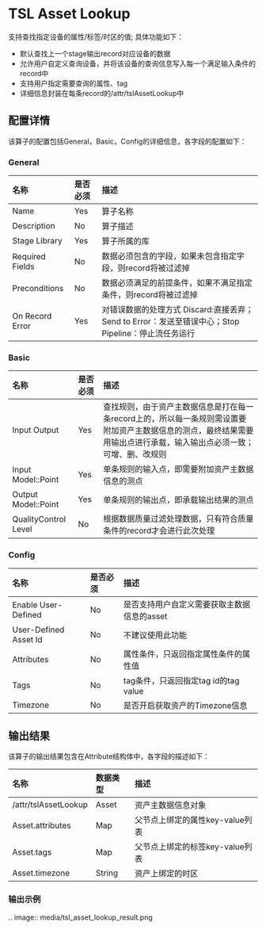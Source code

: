 # TSL Asset Lookup

支持查找指定设备的属性/标签/时区的值;
具体功能如下：
- 默认查找上一个stage输出record对应设备的数据
- 允许用户自定义查询设备，并将该设备的查询信息写入每一个满足输入条件的record中
- 支持用户指定需要查询的属性、tag
- 详细信息封装在每条record的/attr/tslAssetLookup中


## 配置详情

该算子的配置包括General，Basic，Config的详细信息，各字段的配置如下：

### General

| 名称            | 是否必须 | 描述                                                                                                 |
|:----------------|:---------|:-----------------------------------------------------------------------------------------------------|
| Name            | Yes      | 算子名称                                                                                             |
| Description     | No       | 算子描述                                                                                             |
| Stage Library   | Yes      | 算子所属的库                                                                                         |
| Required Fields | No       | 数据必须包含的字段，如果未包含指定字段，则record将被过滤掉                                           |
| Preconditions   | No       | 数据必须满足的前提条件，如果不满足指定条件，则record将被过滤掉                                       |
| On Record Error | Yes      | 对错误数据的处理方式  Discard:直接丢弃；Send to Error：发送至错误中心；Stop Pipeline：停止流任务运行 |

### Basic

| 名称                 | 是否必须 | 描述                                                                                                                                                                   |
|:---------------------|:---------|:-----------------------------------------------------------------------------------------------------------------------------------------------------------------------|
| Input Output         | Yes      | 查找规则，由于资产主数据信息是打在每一条record上的，所以每一条规则需设置要附加资产主数据信息的测点，最终结果需要用输出点进行承载，输入输出点必须一致；可增、删、改规则 |
| Input Model::Point   | Yes      | 单条规则的输入点，即需要附加资产主数据信息的测点                                                                                                                       |
| Output Model::Point  | Yes      | 单条规则的输出点，即承载输出结果的测点                                                                                                                                 |
| QualityControl Level | No       | 根据数据质量过滤处理数据，只有符合质量条件的record才会进行此次处理                                                                                                     |

### Config

| 名称               | 是否必须 | 描述                                                     |
| :----------------- | :------- | :------------------------------------------------------- |
|Enable User-Defined   | No      | 是否支持用户自定义需要获取主数据信息的asset|
| User-Defined Asset Id   | No |不建议使用此功能|
| Attributes   | No | 属性条件，只返回指定属性条件的属性值|
| Tags  | No | tag条件，只返回指定tag id的tag value|
| Timezone  | No | 是否开启获取资产的Timezone信息|

## 输出结果

该算子的输出结果包含在Attribute结构体中，各字段的描述如下：

| 名称                 | 数据类型 | 描述                            |
|:---------------------|:---------|:--------------------------------|
| /attr/tslAssetLookup | Asset    | 资产主数据信息对象              |
| Asset.attributes     | Map      | 父节点上绑定的属性key-value列表 |
| Asset.tags           | Map      | 父节点上绑定的标签key-value列表 |
| Asset.timezone       | String   | 资产上绑定的时区                |


### 输出示例

.. image:: media/tsl_asset_lookup_result.png

<!--end-->
